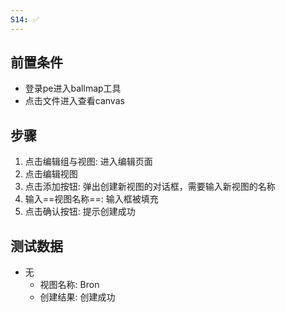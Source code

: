 ```yaml
---
S14: ✅
---
```


## 前置条件

- 登录pe进入ballmap工具
- 点击文件进入查看canvas

## 步骤

1. 点击编辑组与视图: 进入编辑页面
2. 点击编辑视图
3. 点击添加按钮: 弹出创建新视图的对话框，需要输入新视图的名称
4. 输入==视图名称==: 输入框被填充
5. 点击确认按钮: 提示创建成功

## 测试数据

- 无
	- 视图名称: Bron
	- 创建结果: 创建成功
